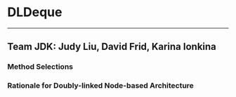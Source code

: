 # DLDeque
---
## Team JDK: Judy Liu, David Frid, Karina Ionkina

### Method Selections

### Rationale for Doubly-linked Node-based Architecture
